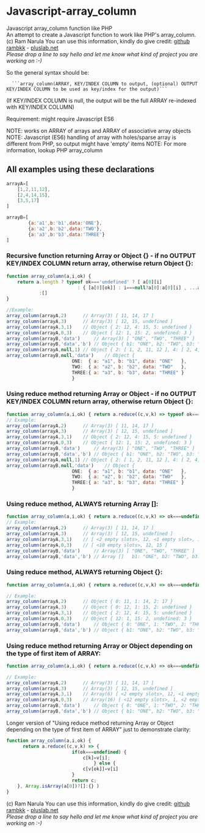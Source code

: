 # Javascript-array_column
Javascript array_column function like PHP\
An attempt to create a Javascript function to work like PHP's array_column.\
(c) Ram Narula You can use this information, kindly do give credit: [github rambkk](https://github.com/rambkk) - [pluslab.net](https://pluslab.net)\
*Please drop a line to say hello and let me know what kind of project you are working on :-)*

So the general syntax should be:

      ```array_column(ARRAY, KEY/INDEX COLUMN to output, (optional) OUTPUT KEY/INDEX COLUMN to be used as key/index for the output)```

(If KEY/INDEX COLUMN is null, the output will be the full ARRAY re-indexed with KEY/INDEX COLUMN)


Requirement: might require Javascript ES6

NOTE: works on ARRAY of arrays and ARRAY of associative array objects\
NOTE: Javascript (ES6) handling of array with holes/sparse array is different from PHP, so output might have 'empty' items
NOTE: For more information, lookup PHP array_column

## All examples using these declarations
```JavaScript
arrayA=[
    [1,2,11,12],
    [2,4,14,15],
    [3,5,17]
]

arrayB=[ 
        {a:'a1',b:'b1',data:'ONE'},
        {a:'a2',b:'b2',data:'TWO'},
        {a:'a3',b:'b3',data:'THREE'}
]


```
  
### Recursive function returning Array or Object {} - if no OUTPUT KEY/INDEX COLUMN return array, otherwise return Object {}:
```Javascript
function array_column(a,i,ok) { 
	return a.length ? typeof ok==='undefined' ? [ a[0][i]              , ...array_column(a.slice(1),i,ok) ]
						  : { [a[0][ok]] : i===null?a[0]:a[0][i] , ...array_column(a.slice(1),i,ok) }
			:[]							
}

//Example:
array_column(arrayA,2)   	// Array(3) [ 11, 14, 17 ]
array_column(arrayA,3) 		// Array(3) [ 12, 15, undefined ]
array_column(arrayA,3,1)	// Object { 2: 12, 4: 15, 5: undefined }
array_column(arrayA,0,3)	// Object { 12: 1, 15: 2, undefined: 3 }
array_column(arrayB,'data')  	// Array(3) [ "ONE", "TWO", "THREE" ]
array_column(arrayB,'data','b') // Object { b1: "ONE", b2: "TWO", b3: "THREE" }
array_column(arrayA,null,1)	// Object { 2: [ 1, 2, 11, 12 ], 4: [ 2, 4, 14, 15 ], 5: [ 3, 5, 17 ] }
array_column(arrayB,null,'data')	// Object {
						ONE:  { a: "a1", b: "b1", data: "ONE"   },
						TWO:  { a: "a2", b: "b2", data: "TWO"   },
						THREE:{ a: "a3", b: "b3", data: "THREE" }
						}
```
  
### Using reduce method returning Array or Object - if no OUTPUT KEY/INDEX COLUMN return array, otherwise return Object {}:
```JavaScript
function array_column(a,i,ok) { return a.reduce((c,v,k) => typeof ok==='undefined' ? [c[k]=v[i],c][1] : [c[v[ok]]=i===null?v:v[i],c][1],ok===undefined?[]:{}) }
// Example:
array_column(arrayA,2)   	// Array(3) [ 11, 14, 17 ]
array_column(arrayA,3) 		// Array(3) [ 12, 15, undefined ]
array_column(arrayA,3,1)	// Object { 2: 12, 4: 15, 5: undefined }
array_column(arrayA,0,3)	// Object { 12: 1, 15: 2, undefined: 3 }
array_column(arrayB,'data')  	// Array(3) [ "ONE", "TWO", "THREE" ]
array_column(arrayB,'data','b') // Object { b1: "ONE", b2: "TWO", b3: "THREE" }
array_column(arrayA,null,1)	// Object { 2: [ 1, 2, 11, 12 ], 4: [ 2, 4, 14, 15 ], 5: [ 3, 5, 17 ] }
array_column(arrayB,null,'data')	// Object {
						ONE:  { a: "a1", b: "b1", data: "ONE"   },
						TWO:  { a: "a2", b: "b2", data: "TWO"   },
						THREE:{ a: "a3", b: "b3", data: "THREE" }
						}
```
  
### Using reduce method, ALWAYS returning Array []:
```JavaScript
function array_column(a,i,ok) { return a.reduce((c,v,k) => ok===undefined ? [c[k]=v[i],c][1] : [c[v[ok]]=i===null?v:v[i],c][1],[]) }
// Example:
array_column(arrayA,2)   	// Array(3) [ 11, 14, 17 ]
array_column(arrayA,3)   	// Array(3) [ 12, 15, undefined ]
array_column(arrayA,3,1) 	// [ <2 empty slots>, 12, <1 empty slot>, 15, undefined ]  (simplified: Array [1]=12, [3]=15, [3]=undefined)
array_column(arrayA,0,3) 	// [ <10 empty slots>, 12, 15 ] 
array_column(arrayB,'data') 	// Array(3) [ "ONE", "TWO", "THREE" ]
array_column(arrayB,'data','b') // Array []   b1: "ONE", b2: "TWO", b3: "THREE"
```
  
### Using reduce method, ALWAYS returning Object {}:
```JavaScript
function array_column(a,i,ok) { return a.reduce((c,v,k) => ok===undefined ? [c[k]=v[i],c][1] : [c[v[ok]]=i===null?v:v[i],c][1],{}) }

// Example:
array_column(arrayA,2)   	// Object { 0: 11, 1: 14, 2: 17 }
array_column(arrayA,3)   	// Object { 0: 12, 1: 15, 2: undefined }
array_column(arrayA,3,1)	// Object { 2: 12, 4: 15, 5: undefined }
array_column(arrayA,0,3)	// Object { 12: 1, 15: 2, undefined: 3 }
array_column(arrayB,'data')  	// Object { 0: "ONE", 1: "TWO", 2: "THREE" }
array_column(arrayB,'data','b') // Object { b1: "ONE", b2: "TWO", b3: "THREE" }
```
  
### Using reduce method returning Array or Object depending on the type of first item of ARRAY:
```JavaScript
function array_column(a,i,ok) { return a.reduce((c,v,k) => ok===undefined ? [c[k]=v[i],c][1] : [c[v[ok]]=i===null?v:v[i],c][1],Array.isArray(a[0])?[]:{}) }

// Example:
array_column(arrayA,2)   	// Array(3) [ 11, 14, 17 ]
array_column(arrayA,3)   	// Array(3) [ 12, 15, undefined ]
array_column(arrayA,3,1)	// Array(6) [ <2 empty slots>, 12, <1 empty slot>, 15, undefined ]
array_column(arrayA,0,3)	// Array(16) [ <12 empty slots>, 1, <2 empty slots>, 2 ]
array_column(arrayB,'data')  	// Object { 0: "ONE", 1: "TWO", 2: "THREE" }
array_column(arrayB,'data','b') // Object { b1: "ONE", b2: "TWO", b3: "THREE" }
```
  
Longer version of "Using reduce method returning Array or Object depending on the type of first item of ARRAY" just to demonstrate clarity:
```JavaScript
function array_column(a,i,ok) {
      return a.reduce((c,v,k) => { 
                  		if(ok===undefined) {
		                  	c[k]=v[i];
                              	} else {
                  			c[v[ok]]=v[i]
		                }
                  		return c; 
	}, Array.isArray(a[0])?[]:{} )
}
```


(c) Ram Narula You can use this information, kindly do give credit: [github rambkk](https://github.com/rambkk) - [pluslab.net](https://pluslab.net)\
*Please drop a line to say hello and let me know what kind of project you are working on :-)*
